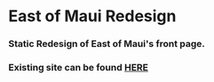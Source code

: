 # East of Maui Redesign
### Static Redesign of East of Maui's front page.
### Existing site can be found [HERE](http://www.eastofmauiboardshop.com) 
